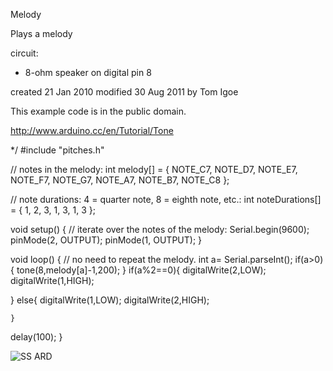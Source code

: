 

Melody

 Plays a melody

 circuit:
 * 8-ohm speaker on digital pin 8

 created 21 Jan 2010
 modified 30 Aug 2011
 by Tom Igoe

This example code is in the public domain.

 http://www.arduino.cc/en/Tutorial/Tone

 */
#include "pitches.h"

// notes in the melody:
int melody[] = {
  NOTE_C7, NOTE_D7, NOTE_E7, NOTE_F7, NOTE_G7, NOTE_A7, NOTE_B7, NOTE_C8
};

// note durations: 4 = quarter note, 8 = eighth note, etc.:
int noteDurations[] = {
  1, 2, 3, 1, 3, 1, 3
};

void setup() {
  // iterate over the notes of the melody:
  Serial.begin(9600);
 pinMode(2, OUTPUT);
 pinMode(1, OUTPUT);
  }


void loop() {
  // no need to repeat the melody.
 int a= Serial.parseInt();
 if(a>0){
 tone(8,melody[a]-1,200);
 }
 if(a%2==0){
  digitalWrite(2,LOW);
  digitalWrite(1,HIGH);
  
  }
  else{
     digitalWrite(1,LOW);
    digitalWrite(2,HIGH);
 
    }
 delay(100);
}

![SS ARD][img1]
     
[img1]: /rakitan/melody.jpg "SS ARD"
